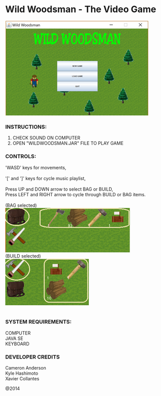 # Wild Woodsman - The Video Game
![TitleScreen](https://github.com/xcollantes/WildWoodsman/blob/master/lib/screenshots/Title.png)

### INSTRUCTIONS: 
1. CHECK SOUND ON COMPUTER 
2. OPEN "WILDWOODSMAN.JAR" FILE TO PLAY GAME

### CONTROLS: 
'WASD' keys for movements,     <br/><br/>
'[' and ']' keys for cycle music playlist,       <br/><br/>
Press UP and DOWN arrow to select BAG or BUILD,    <br/>
Press LEFT and RIGHT arrow to cycle through BUILD or BAG items.     <br/><br/>
(BAG selected)                  <br/>
![Bag](https://github.com/xcollantes/WildWoodsman/blob/master/lib/screenshots/BagSelectedScreenShot.png)      <br/>
(BUILD selected)                  <br/>
![Build](https://github.com/xcollantes/WildWoodsman/blob/master/lib/screenshots/BuildSelectedScreenShot.png)    <br/><br/>

### SYSTEM REQUIREMENTS:
COMPUTER  <br/>
JAVA SE   <br/>
KEYBOARD  <br/>

### DEVELOPER CREDITS
Cameron Anderson <br/>
Kyle Hashimoto <br/>
Xavier Collantes <br/>

@2014
